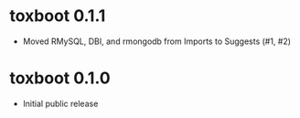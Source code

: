 # toxboot 0.1.1

* Moved RMySQL, DBI, and rmongodb from Imports to Suggests (#1, #2)

# toxboot 0.1.0

* Initial public release
